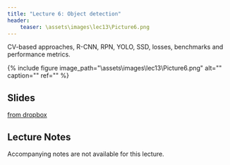 ```yaml
---
title: "Lecture 6: Object detection"
header:
	teaser: \assets\images\lec13\Picture6.png
---
```


CV-based approaches, R-CNN, RPN, YOLO, SSD, losses, benchmarks and performance metrics.

{% include figure image_path="\assets\images\lec13\Picture6.png" alt="" caption="" ref="" %}

## Slides

[from dropbox](https://www.dropbox.com/scl/fi/n5ra0gkn4iwqlc63xrvsl/236781_Dec06.pptx?dl=0&rlkey=sy3bxwl6ft6ej4ijiwamcsnn8)

## Lecture Notes

Accompanying notes are not available for this lecture.


